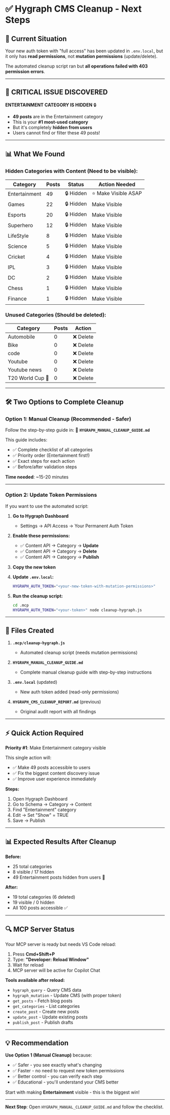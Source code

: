 # ✅ Hygraph CMS Cleanup - Next Steps

## 🎯 Current Situation

Your new auth token with "full access" has been updated in `.env.local`, but it only has **read permissions**, not **mutation permissions** (update/delete). 

The automated cleanup script ran but **all operations failed with 403 permission errors**.

---

## 🚨 CRITICAL ISSUE DISCOVERED

**ENTERTAINMENT CATEGORY IS HIDDEN** 🔒

- **49 posts** are in the Entertainment category
- This is your **#1 most-used category**
- But it's completely **hidden from users**
- Users cannot find or filter these 49 posts!

---

## 📊 What We Found

### Hidden Categories with Content (Need to be visible):

| Category | Posts | Status | Action Needed |
|----------|-------|--------|---------------|
| Entertainment | 49 | 🔒 Hidden | ⭐ Make Visible ASAP |
| Games | 22 | 🔒 Hidden | Make Visible |
| Esports | 20 | 🔒 Hidden | Make Visible |
| Superhero | 12 | 🔒 Hidden | Make Visible |
| LifeStyle | 8 | 🔒 Hidden | Make Visible |
| Science | 5 | 🔒 Hidden | Make Visible |
| Cricket | 4 | 🔒 Hidden | Make Visible |
| IPL | 3 | 🔒 Hidden | Make Visible |
| DC | 2 | 🔒 Hidden | Make Visible |
| Chess | 1 | 🔒 Hidden | Make Visible |
| Finance | 1 | 🔒 Hidden | Make Visible |

### Unused Categories (Should be deleted):

| Category | Posts | Action |
|----------|-------|--------|
| Automobile | 0 | ❌ Delete |
| Bike | 0 | ❌ Delete |
| code | 0 | ❌ Delete |
| Youtube | 0 | ❌ Delete |
| Youtube news | 0 | ❌ Delete |
| T20 World Cup 🏏 | 0 | ❌ Delete |

---

## 🛠️ Two Options to Complete Cleanup

### Option 1: Manual Cleanup (Recommended - Safer)

Follow the step-by-step guide in:
📄 **`HYGRAPH_MANUAL_CLEANUP_GUIDE.md`**

This guide includes:
- ✅ Complete checklist of all categories
- ✅ Priority order (Entertainment first!)
- ✅ Exact steps for each action
- ✅ Before/after validation steps

**Time needed**: ~15-20 minutes

---

### Option 2: Update Token Permissions

If you want to use the automated script:

1. **Go to Hygraph Dashboard**
   - Settings → API Access → Your Permanent Auth Token
   
2. **Enable these permissions:**
   - ✅ Content API → Category → **Update**
   - ✅ Content API → Category → **Delete**  
   - ✅ Content API → Category → **Publish**

3. **Copy the new token**

4. **Update `.env.local`:**
   ```bash
   HYGRAPH_AUTH_TOKEN="<your-new-token-with-mutation-permissions>"
   ```

5. **Run the cleanup script:**
   ```bash
   cd .mcp
   HYGRAPH_AUTH_TOKEN="<your-token>" node cleanup-hygraph.js
   ```

---

## 📁 Files Created

1. **`.mcp/cleanup-hygraph.js`**  
   - Automated cleanup script (needs mutation permissions)
   
2. **`HYGRAPH_MANUAL_CLEANUP_GUIDE.md`**  
   - Complete manual cleanup guide with step-by-step instructions
   
3. **`.env.local`** (updated)  
   - New auth token added (read-only permissions)

4. **`HYGRAPH_CMS_CLEANUP_REPORT.md`** (previous)  
   - Original audit report with all findings

---

## ⚡ Quick Action Required

**Priority #1**: Make Entertainment category visible

This single action will:
- ✅ Make 49 posts accessible to users
- ✅ Fix the biggest content discovery issue
- ✅ Improve user experience immediately

**Steps:**
1. Open Hygraph Dashboard
2. Go to Schema → Category → Content
3. Find "Entertainment" category
4. Edit → Set "Show" = TRUE
5. Save → Publish

---

## 📊 Expected Results After Cleanup

**Before:**
- 25 total categories
- 8 visible / 17 hidden
- 49 Entertainment posts hidden from users 🚨

**After:**
- 19 total categories (6 deleted)
- 19 visible / 0 hidden
- All 100 posts accessible ✅

---

## 🔍 MCP Server Status

Your MCP server is ready but needs VS Code reload:

1. Press **Cmd+Shift+P**
2. Type: **"Developer: Reload Window"**
3. Wait for reload
4. MCP server will be active for Copilot Chat

**Tools available after reload:**
- `hygraph_query` - Query CMS data
- `hygraph_mutation` - Update CMS (with proper token)
- `get_posts` - Fetch blog posts
- `get_categories` - List categories
- `create_post` - Create new posts
- `update_post` - Update existing posts
- `publish_post` - Publish drafts

---

## 💡 Recommendation

**Use Option 1 (Manual Cleanup)** because:
- ✅ Safer - you see exactly what's changing
- ✅ Faster - no need to request new token permissions
- ✅ Better control - you can verify each step
- ✅ Educational - you'll understand your CMS better

Start with making **Entertainment** visible - this is the biggest win!

---

**Next Step**: Open `HYGRAPH_MANUAL_CLEANUP_GUIDE.md` and follow the checklist.
